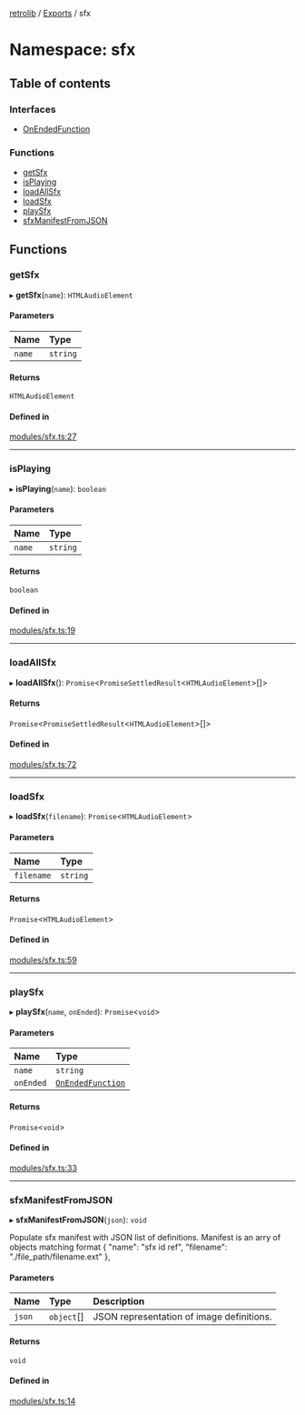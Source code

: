 [retrolib](../README.md) / [Exports](../modules.md) / sfx

# Namespace: sfx

## Table of contents

### Interfaces

- [OnEndedFunction](../interfaces/sfx.OnEndedFunction.md)

### Functions

- [getSfx](sfx.md#getsfx)
- [isPlaying](sfx.md#isplaying)
- [loadAllSfx](sfx.md#loadallsfx)
- [loadSfx](sfx.md#loadsfx)
- [playSfx](sfx.md#playsfx)
- [sfxManifestFromJSON](sfx.md#sfxmanifestfromjson)

## Functions

### getSfx

▸ **getSfx**(`name`): `HTMLAudioElement`

#### Parameters

| Name | Type |
| :------ | :------ |
| `name` | `string` |

#### Returns

`HTMLAudioElement`

#### Defined in

[modules/sfx.ts:27](https://github.com/philbgarner/retrolib/blob/83b44df/src/modules/sfx.ts#L27)

___

### isPlaying

▸ **isPlaying**(`name`): `boolean`

#### Parameters

| Name | Type |
| :------ | :------ |
| `name` | `string` |

#### Returns

`boolean`

#### Defined in

[modules/sfx.ts:19](https://github.com/philbgarner/retrolib/blob/83b44df/src/modules/sfx.ts#L19)

___

### loadAllSfx

▸ **loadAllSfx**(): `Promise`\<`PromiseSettledResult`\<`HTMLAudioElement`\>[]\>

#### Returns

`Promise`\<`PromiseSettledResult`\<`HTMLAudioElement`\>[]\>

#### Defined in

[modules/sfx.ts:72](https://github.com/philbgarner/retrolib/blob/83b44df/src/modules/sfx.ts#L72)

___

### loadSfx

▸ **loadSfx**(`filename`): `Promise`\<`HTMLAudioElement`\>

#### Parameters

| Name | Type |
| :------ | :------ |
| `filename` | `string` |

#### Returns

`Promise`\<`HTMLAudioElement`\>

#### Defined in

[modules/sfx.ts:59](https://github.com/philbgarner/retrolib/blob/83b44df/src/modules/sfx.ts#L59)

___

### playSfx

▸ **playSfx**(`name`, `onEnded`): `Promise`\<`void`\>

#### Parameters

| Name | Type |
| :------ | :------ |
| `name` | `string` |
| `onEnded` | [`OnEndedFunction`](../interfaces/sfx.OnEndedFunction.md) |

#### Returns

`Promise`\<`void`\>

#### Defined in

[modules/sfx.ts:33](https://github.com/philbgarner/retrolib/blob/83b44df/src/modules/sfx.ts#L33)

___

### sfxManifestFromJSON

▸ **sfxManifestFromJSON**(`json`): `void`

Populate sfx manifest with JSON list of definitions. Manifest is an arry of
objects matching format { "name": "sfx id ref", "filename": "./file_path/filename.ext" },

#### Parameters

| Name | Type | Description |
| :------ | :------ | :------ |
| `json` | `object`[] | JSON representation of image definitions. |

#### Returns

`void`

#### Defined in

[modules/sfx.ts:14](https://github.com/philbgarner/retrolib/blob/83b44df/src/modules/sfx.ts#L14)
